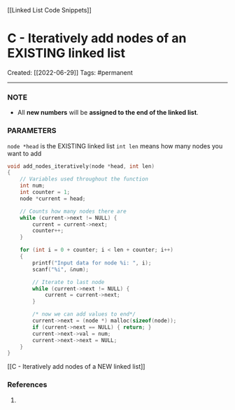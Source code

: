 [[Linked List Code Snippets]]

# C - Iteratively add nodes of an EXISTING linked list
Created:  [[2022-06-29]]
Tags: #permanent 

---
### NOTE
- All **new numbers** will be **assigned to the end of the linked list**. 


### PARAMETERS
`node *head` is the EXISTING linked list
`int len` means how many nodes you want to add


```C
void add_nodes_iteratively(node *head, int len)
{
    // Variables used throughout the function
    int num;
    int counter = 1;
    node *current = head;

    // Counts how many nodes there are
    while (current->next != NULL) {
        current = current->next;
        counter++;
    }

    for (int i = 0 + counter; i < len + counter; i++)
    {
        printf("Input data for node %i: ", i);
        scanf("%i", &num);

        // Iterate to last node
        while (current->next != NULL) {
            current = current->next;
        }

        /* now we can add values to end*/
        current->next = (node *) malloc(sizeof(node));
        if (current->next == NULL) { return; }
        current->next->val = num;
        current->next->next = NULL;
    }
}
```

[[C - Iteratively add nodes of a NEW linked list]]













### References
1. 